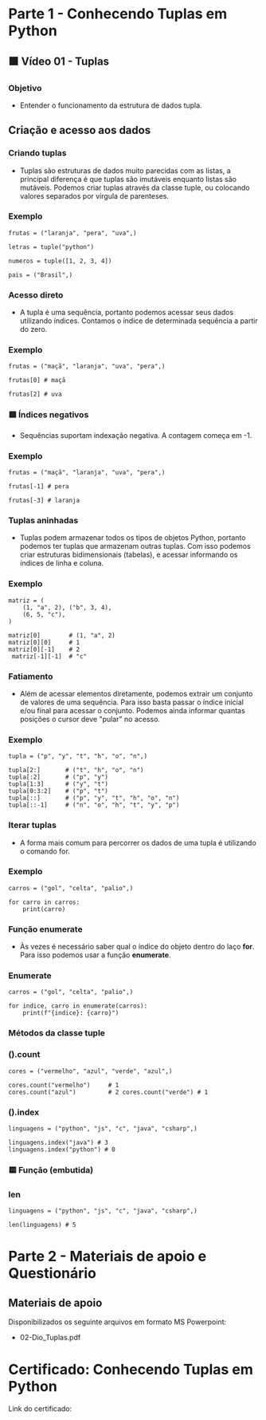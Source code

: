 # Parte 1 - Conhecendo Tuplas em Python

## 🟩 Vídeo 01 - Tuplas

### Objetivo

- Entender o funcionamento da estrutura de dados tupla.

## Criação e acesso aos dados

### Criando tuplas

- Tuplas são estruturas de dados muito parecidas com as listas, a principal diferença é que tuplas são imutáveis enquanto listas são mutáveis. Podemos criar tuplas através da classe tuple, ou colocando valores separados por vírgula de parenteses.

### Exemplo

```
frutas = ("laranja", "pera", "uva",) 

letras = tuple("python") 

numeros = tuple([1, 2, 3, 4]) 

pais = ("Brasil",)
```

### Acesso direto

- A tupla é uma sequência, portanto podemos acessar seus dados utilizando índices. Contamos o índice de determinada sequência a partir do zero.

### Exemplo

```
frutas = ("maçã", "laranja", "uva", "pera",) 

frutas[0] # maçã 

frutas[2] # uva
```

### 🟥 Índices negativos

- Sequências suportam indexação negativa. A contagem começa em -1.

### Exemplo

```
frutas = ("maçã", "laranja", "uva", "pera",) 

frutas[-1] # pera 

frutas[-3] # laranja
```

### Tuplas aninhadas

- Tuplas podem armazenar todos os tipos de objetos Python, portanto podemos ter tuplas que armazenam outras tuplas. Com isso podemos criar estruturas bidimensionais (tabelas), e acessar informando os índices de linha e coluna.

### Exemplo

```
matriz = ( 
    (1, "a", 2), ("b", 3, 4), 
    (6, 5, "c"), 
) 

matriz[0]        # (1, "a", 2) 
matriz[0][0]     # 1 
matriz[0][-1]    # 2
 matriz[-1][-1]  # "c"
```

### Fatiamento

- Além de acessar elementos diretamente, podemos extrair um conjunto de valores de uma sequência. Para isso basta passar o índice inicial e/ou final para acessar o conjunto. Podemos ainda informar quantas posições o cursor deve "pular" no acesso.

### Exemplo

```
tupla = ("p", "y", "t", "h", "o", "n",) 

tupla[2:]       # ("t", "h", "o", "n") 
tupla[:2]       # ("p", "y") 
tupla[1:3]      # ("y", "t") 
tupla[0:3:2]    # ("p", "t") 
tupla[::]       # ("p", "y", "t", "h", "o", "n") 
tupla[::-1]     # ("n", "o", "h", "t", "y", "p")
```

### Iterar tuplas

- A forma mais comum para percorrer os dados de uma tupla é utilizando o comando for.

### Exemplo

```
carros = ("gol", "celta", "palio",) 

for carro in carros: 
    print(carro)
```

### Função enumerate

- Às vezes é necessário saber qual o índice do objeto dentro do laço **for**. Para isso podemos usar a função **enumerate**. 

### Enumerate

```
carros = ("gol", "celta", "palio",) 

for indice, carro in enumerate(carros): 
    print(f"{indice}: {carro}")
```

### Métodos da classe tuple

### ().count

```
cores = ("vermelho", "azul", "verde", "azul",) 

cores.count("vermelho")     # 1 
cores.count("azul")         # 2 cores.count("verde") # 1
```

### ().index

```
linguagens = ("python", "js", "c", "java", "csharp",)

linguagens.index("java") # 3 
linguagens.index("python") # 0
```

### 🟨 Função (embutida)

### len

```
linguagens = ("python", "js", "c", "java", "csharp",) 

len(linguagens) # 5
```
 

# Parte 2 - Materiais de apoio e Questionário

## Materiais de apoio

Disponibilizados os seguinte arquivos em formato MS Powerpoint:

- 02-Dio_Tuplas.pdf

# Certificado: Conhecendo Tuplas em Python

Link do certificado:
